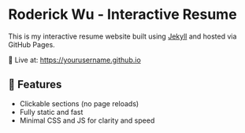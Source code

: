 # Roderick Wu - Interactive Resume

This is my interactive resume website built using [Jekyll](https://jekyllrb.com/) and hosted via GitHub Pages.

📍 Live at: https://yourusername.github.io

## 🚀 Features

- Clickable sections (no page reloads)
- Fully static and fast
- Minimal CSS and JS for clarity and speed
